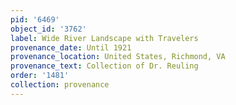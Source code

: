 ```yaml
---
pid: '6469'
object_id: '3762'
label: Wide River Landscape with Travelers
provenance_date: Until 1921
provenance_location: United States, Richmond, VA
provenance_text: Collection of Dr. Reuling
order: '1481'
collection: provenance
---
```


